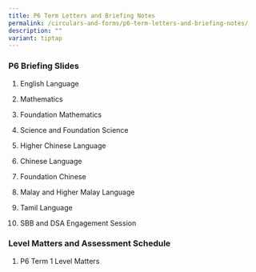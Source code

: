 ```yaml
---
title: P6 Term Letters and Briefing Notes
permalink: /circulars-and-forms/p6-term-letters-and-briefing-notes/
description: ""
variant: tiptap
---
```

<h3>P6 Briefing Slides</h3>
<ol data-tight="true" class="tight">
<li>
<p>English Language</p>
</li>
<li>
<p>Mathematics</p>
</li>
<li>
<p>Foundation Mathematics</p>
</li>
<li>
<p>Science and Foundation Science</p>
</li>
<li>
<p>Higher Chinese Language</p>
</li>
<li>
<p>Chinese Language</p>
</li>
<li>
<p>Foundation Chinese</p>
</li>
<li>
<p>Malay and Higher Malay Language</p>
</li>
<li>
<p>Tamil Language</p>
</li>
<li>
<p>SBB and DSA Engagement Session</p>
</li>
</ol>
<h3>Level Matters and Assessment Schedule</h3>
<ol data-tight="true" class="tight">
<li>
<p>P6 Term 1 Level Matters</p>
</li>
</ol>
<p></p>
